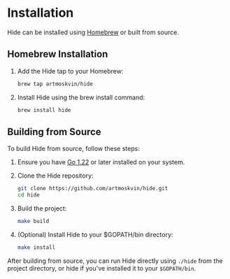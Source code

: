 # Installation

Hide can be installed using [Homebrew](https://brew.sh/) or built from source.

## Homebrew Installation

1. Add the Hide tap to your Homebrew:

    ```bash
    brew tap artmoskvin/hide
    ```

2. Install Hide using the brew install command:

    ```bash
    brew install hide
    ```

## Building from Source

To build Hide from source, follow these steps:

1. Ensure you have [Go 1.22](https://go.dev/) or later installed on your system.
2. Clone the Hide repository:

    ```bash
    git clone https://github.com/artmoskvin/hide.git
    cd hide
    ```

3. Build the project:

    ```bash
    make build
    ```

4. (Optional) Install Hide to your $GOPATH/bin directory:

    ```bash
    make install
    ```

After building from source, you can run Hide directly using `./hide` from the project directory, or hide if you've installed it to your `$GOPATH/bin`.

